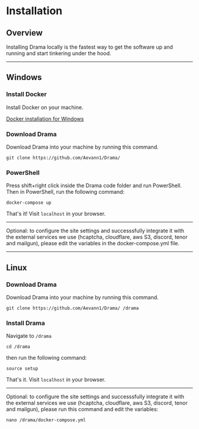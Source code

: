# Installation

## Overview

Installing Drama locally is the fastest way to get the software up and running and start tinkering under the hood.

---

## Windows

### Install Docker

Install Docker on your machine.

[Docker installation for Windows](https://docs.docker.com/docker-for-windows/install/)

### Download Drama

Download Drama into your machine by running this command.

```
git clone https://github.com/Aevann1/Drama/
```

### PowerShell

Press shift+right click inside the Drama code folder and run PowerShell. Then in PowerShell, run the following command:

```
docker-compose up
```

That's it! Visit `localhost` in your browser.

---

Optional: to configure the site settings and successsfully integrate it with the external services we use (hcaptcha, cloudflare, aws S3, discord, tenor and mailgun), please edit the variables in the docker-compose.yml file.

---

## Linux

### Download Drama

Download Drama into your machine by running this command.

```
git clone https://github.com/Aevann1/Drama/ /drama
```

### Install Drama

Navigate to `/drama`

```
cd /drama
```

then run the following command:

```
source setup
```

That's it. Visit `localhost` in your browser.

---

Optional: to configure the site settings and successsfully integrate it with the external services we use (hcaptcha, cloudflare, aws S3, discord, tenor and mailgun), please run this command and edit the variables:

```
nano /drama/docker-compose.yml
```